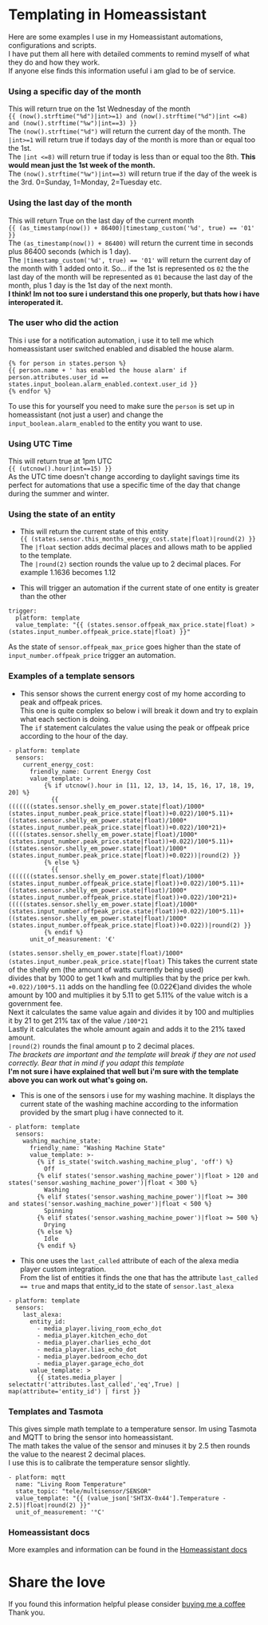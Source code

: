 
# Templating in Homeassistant

Here are some examples I use in my Homeassistant automations, configurations and scripts.  
I have put them all here with detailed comments to remind myself of what they do and how they work.  
If anyone else finds this information useful i am glad to be of service.  


### Using a specific day of the month
This will return true on the 1st Wednesday of the month  
`{{ (now().strftime("%d")|int>=1) and (now().strftime("%d")|int <=8) and (now().strftime("%w")|int==3) }}`  
The `(now().strftime("%d")` will return the current day of the month. The `|int>=1` will return true if todays day of the month is more than or equal too the 1st.  
The `|int <=8)` will return true if today is less than or equal too the 8th. **This would mean just the 1st week of the month.**  
The  `(now().strftime("%w")|int==3)` will return true if the day of the week is the 3rd. 0=Sunday, 1=Monday, 2=Tuesday etc.  


### Using the last day of the month
This will return True on the last day of the current month  
`{{ (as_timestamp(now()) + 86400)|timestamp_custom('%d', true) == '01' }}`  
The `(as_timestamp(now()) + 86400)` will return the current time in seconds plus 86400 seconds (which is 1 day).  
The `|timestamp_custom('%d', true) == '01'` will return the current day of the month with 1 added onto it. So... if the 1st is represented os `02` the the last day of the month will be represented as `01` because the last day of the month, plus 1 day is the 1st day of the next month.  
**I think! Im not too sure i understand this one properly, but thats how i have interoperated it.**  


### The user who did the action
This i use for a notification automation, i use it to tell me which homeassistant user switched enabled and disabled the house alarm.  
```
{% for person in states.person %}
{{ person.name + ' has enabled the house alarm' if person.attributes.user_id == states.input_boolean.alarm_enabled.context.user_id }}
{% endfor %}
```
To use this for yourself you need to make sure the `person` is set up in homeassistant (not just a user) and change the `input_boolean.alarm_enabled` to the entity you want to use.   


### Using UTC Time
This will return true at 1pm UTC  
`{{ (utcnow().hour|int==15) }}`  
As the UTC time doesn't change according to daylight savings time its perfect for automations that use a specific time of the day that change during the summer and winter.


### Using the state of an entity
* This will return the current state of this entity  
`{{ (states.sensor.this_months_energy_cost.state|float)|round(2) }}`  
The `|float` section adds decimal places and allows math to be applied to the template.  
The `|round(2)` section rounds the value up to 2 decimal places. For example 1.1636 becomes 1.12  

* This will trigger an automation if the current state of one entity is greater than the other  
```
trigger:
  platform: template
  value_template: "{{ (states.sensor.offpeak_max_price.state|float) > (states.input_number.offpeak_price.state|float) }}"  
```
As the state of `sensor.offpeak_max_price` goes higher than the state of `input_number.offpeak_price` trigger an automation.  


### Examples of a template sensors

* This sensor shows the current energy cost of my home according to peak and offpeak prices.  
This one is quite complex so below i will break it down and try to explain what each section is doing.  
The `if` statement calculates the value using the peak or offpeak price according to the hour of the day.  
```
- platform: template
  sensors:
    current_energy_cost:
      friendly_name: Current Energy Cost
      value_template: >
          {% if utcnow().hour in [11, 12, 13, 14, 15, 16, 17, 18, 19, 20] %}
            {{  (((((((states.sensor.shelly_em_power.state|float)/1000*(states.input_number.peak_price.state|float))+0.022)/100*5.11)+((states.sensor.shelly_em_power.state|float)/1000*(states.input_number.peak_price.state|float))+0.022)/100*21)+(((((states.sensor.shelly_em_power.state|float)/1000*(states.input_number.peak_price.state|float))+0.022)/100*5.11)+((states.sensor.shelly_em_power.state|float)/1000*(states.input_number.peak_price.state|float))+0.022))|round(2) }}           
          {% else %}
            {{  (((((((states.sensor.shelly_em_power.state|float)/1000*(states.input_number.offpeak_price.state|float))+0.022)/100*5.11)+((states.sensor.shelly_em_power.state|float)/1000*(states.input_number.offpeak_price.state|float))+0.022)/100*21)+(((((states.sensor.shelly_em_power.state|float)/1000*(states.input_number.offpeak_price.state|float))+0.022)/100*5.11)+((states.sensor.shelly_em_power.state|float)/1000*(states.input_number.offpeak_price.state|float))+0.022))|round(2) }}           
          {% endif %}
      unit_of_measurement: '€'
```
`(states.sensor.shelly_em_power.state|float)/1000*(states.input_number.peak_price.state|float)` This takes the current state of the shelly em (the amount of watts currently being used)   
divides that by 1000 to get 1 kwh and multiplies that by the price per kwh.   
`+0.022)/100*5.11` adds on the handling fee (0.022€)and divides the whole amount by 100 and multiplies it by 5.11 to get 5.11% of the value witch is a government fee.   
Next it calculates the same value again and divides it by 100 and multiplies it by 21 to get 21% tax of the value `/100*21`        
Lastly it calculates the whole amount again and adds it to the 21% taxed amount.    
`|round(2)` rounds the final amount p to 2 decimal places.   
*The brackets are important and the template will break if they are not used correctly. Bear that in mind if you adapt this template*  
**I'm not sure i have explained that well but i'm sure with the template above you can work out what's going on.**  


* This is one of the sensors i use for my washing machine. It displays the current state of the washing machine according to the information provided by the smart plug i have connected to it.  
```
- platform: template
  sensors:
    washing_machine_state:
      friendly_name: "Washing Machine State"
      value_template: >-
        {% if is_state('switch.washing_machine_plug', 'off') %}
          Off
        {% elif states('sensor.washing_machine_power')|float > 120 and states('sensor.washing_machine_power')|float < 300 %}
          Washing
        {% elif states('sensor.washing_machine_power')|float >= 300 and states('sensor.washing_machine_power')|float < 500 %}
          Spinning
        {% elif states('sensor.washing_machine_power')|float >= 500 %}
          Drying
        {% else %}
          Idle
        {% endif %}
```

* This one uses the `last_called` attribute of each of the alexa media player custom integration.  
From the list of entities it finds the one that has the attribute `last_called == true` and maps that entity_id to the state of `sensor.last_alexa`
```
- platform: template
  sensors:
    last_alexa:
      entity_id:
        - media_player.living_room_echo_dot
        - media_player.kitchen_echo_dot
        - media_player.charlies_echo_dot
        - media_player.lias_echo_dot
        - media_player.bedroom_echo_dot
        - media_player.garage_echo_dot
      value_template: >
        {{ states.media_player | selectattr('attributes.last_called','eq',True) | map(attribute='entity_id') | first }}
```

### Templates and Tasmota
This gives simple math template to a temperature sensor. Im using Tasmota and MQTT to bring the sensor into homeassistant.  
The math takes the value of the sensor and minuses it by 2.5 then rounds the value to the nearest 2 decimal places.  
I use this is to calibrate the temperature sensor slightly.  
```
- platform: mqtt
  name: "Living Room Temperature"
  state_topic: "tele/multisensor/SENSOR"
  value_template: "{{ (value_json['SHT3X-0x44'].Temperature - 2.5)|float|round(2) }}"
  unit_of_measurement: '°C'
```

### Homeassistant docs
More examples and information can be found in the [Homeassistant docs](https://www.home-assistant.io/docs/configuration/templating/)  


# Share the love  
If you found this information helpful please consider [buying me a coffee](https://www.buymeacoffee.com/geekyclarkey)  
Thank you.  
